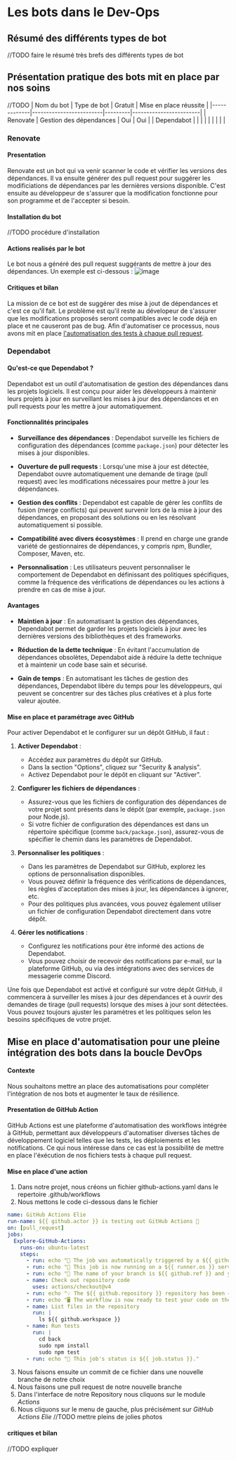 # Les bots dans le Dev-Ops

## Résumé des différents types de bot
//TODO faire le résumé très brefs des différents types de bot

## Présentation pratique des bots mit en place par nos soins 
//TODO
| Nom du bot  | Type de bot             | Gratuit | Mise en place réussite |
|-------------|-------------------------|---------|------------------------|
| Renovate    | Gestion des dépendances | Oui     | Oui                    |
| Dependabot  |                         |         |                        |
|             |                         |         |                        |

### Renovate
#### Presentation
Renovate est un bot qui va venir scanner le code et vérifier les versions des dépendances. Il va ensuite générer des pull request pour suggérer les modificiations de dépendances par les dernières versions disponible. C'est ensuite au développeur de s'assurer que la modification fonctionne pour son programme et de l'accepter si besoin.
#### Installation du bot
//TODO procédure d'installation
#### Actions realisés par le bot
Le bot nous a généré des pull request suggérants de mettre à jour des dépendances.
Un exemple est ci-dessous :
![image](https://github.com/ESIR2-S8-DevOps/devops/assets/49646276/0863419e-f6f7-43c1-a711-b2fd470d75b1)

#### Critiques et bilan
La mission de ce bot est de suggérer des mise à jout de dépendances et c'est ce qu'il fait. Le problème est qu'il reste au dévelopeur de s'assurer que les modifications proposés seront compatibles avec le code déjà en place et ne causeront pas de bug. Afin d'automatiser ce processus, nous avons mit en place [l'automatisation des tests à chaque pull request](#Mise-en-place-d'automatisation-pour-une-pleine-intégration-des-bots-dans-la-boucle-DevOps).

### Dependabot
#### Qu'est-ce que Dependabot ?
Dependabot est un outil d'automatisation de gestion des dépendances dans les projets logiciels. Il est conçu pour aider les développeurs à maintenir leurs projets à jour en surveillant les mises à jour des dépendances et en pull requests pour les mettre à jour automatiquement.

#### Fonctionnalités principales

- **Surveillance des dépendances** : Dependabot surveille les fichiers de configuration des dépendances (comme `package.json`) pour détecter les mises à jour disponibles.

- **Ouverture de pull requests** : Lorsqu'une mise à jour est détectée, Dependabot ouvre automatiquement une demande de tirage (pull request) avec les modifications nécessaires pour mettre à jour les dépendances.

- **Gestion des conflits** : Dependabot est capable de gérer les conflits de fusion (merge conflicts) qui peuvent survenir lors de la mise à jour des dépendances, en proposant des solutions ou en les résolvant automatiquement si possible.

- **Compatibilité avec divers écosystèmes** : Il prend en charge une grande variété de gestionnaires de dépendances, y compris npm, Bundler, Composer, Maven, etc.

- **Personnalisation** : Les utilisateurs peuvent personnaliser le comportement de Dependabot en définissant des politiques spécifiques, comme la fréquence des vérifications de dépendances ou les actions à prendre en cas de mise à jour.

#### Avantages

- **Maintien à jour** : En automatisant la gestion des dépendances, Dependabot permet de garder les projets logiciels à jour avec les dernières versions des bibliothèques et des frameworks.

- **Réduction de la dette technique** : En évitant l'accumulation de dépendances obsolètes, Dependabot aide à réduire la dette technique et à maintenir un code base sain et sécurisé.

- **Gain de temps** : En automatisant les tâches de gestion des dépendances, Dependabot libère du temps pour les développeurs, qui peuvent se concentrer sur des tâches plus créatives et à plus forte valeur ajoutée.

#### Mise en place et paramétrage avec GitHub

Pour activer Dependabot et le configurer sur un dépôt GitHub, il faut :

1. **Activer Dependabot** :
   - Accédez aux paramètres du dépôt sur GitHub.
   - Dans la section "Options", cliquez sur "Security & analysis".
   - Activez Dependabot pour le dépôt en cliquant sur "Activer".

2. **Configurer les fichiers de dépendances** :
   - Assurez-vous que les fichiers de configuration des dépendances de votre projet sont présents dans le dépôt (par exemple, `package.json` pour Node.js).
   - Si votre fichier de configuration des dépendances est dans un répertoire spécifique (comme `back/package.json`), assurez-vous de spécifier le chemin dans les paramètres de Dependabot.

3. **Personnaliser les politiques** :
   - Dans les paramètres de Dependabot sur GitHub, explorez les options de personnalisation disponibles.
   - Vous pouvez définir la fréquence des vérifications de dépendances, les règles d'acceptation des mises à jour, les dépendances à ignorer, etc.
   - Pour des politiques plus avancées, vous pouvez également utiliser un fichier de configuration Dependabot directement dans votre dépôt.

4. **Gérer les notifications** :
   - Configurez les notifications pour être informé des actions de Dependabot.
   - Vous pouvez choisir de recevoir des notifications par e-mail, sur la plateforme GitHub, ou via des intégrations avec des services de messagerie comme Discord.

Une fois que Dependabot est activé et configuré sur votre dépôt GitHub, il commencera à surveiller les mises à jour des dépendances et à ouvrir des demandes de tirage (pull requests) lorsque des mises à jour sont détectées. Vous pouvez toujours ajuster les paramètres et les politiques selon les besoins spécifiques de votre projet.


## Mise en place d'automatisation pour une pleine intégration des bots dans la boucle DevOps
#### Contexte
Nous souhaitons mettre an place des automatisations pour compléter l'intégration de nos bots et augmenter le taux de résilience.
#### Presentation de GitHub Action
GitHub Actions est une plateforme d'automatisation des workflows intégrée à GitHub, permettant aux développeurs d'automatiser diverses tâches de développement logiciel telles que les tests, les déploiements et les notifications. Ce qui nous intéresse dans ce cas est la possibilité de mettre en place l'éxécution de nos fichiers tests à chaque pull request.
#### Mise en place d'une action
1. Dans notre projet, nous créons un fichier github-actions.yaml dans le repertoire .github/workflows
2. Nous mettons le code ci-dessous dans le fichier
```yaml
name: GitHub Actions Elie
run-name: ${{ github.actor }} is testing out GitHub Actions 🚀
on: [pull_request]
jobs:
  Explore-GitHub-Actions:
    runs-on: ubuntu-latest
    steps:
      - run: echo "🎉 The job was automatically triggered by a ${{ github.event_name }} event."
      - run: echo "🐧 This job is now running on a ${{ runner.os }} server hosted by GitHub!"
      - run: echo "🔎 The name of your branch is ${{ github.ref }} and your repository is ${{ github.repository }}."
      - name: Check out repository code
        uses: actions/checkout@v4
      - run: echo "💡 The ${{ github.repository }} repository has been cloned to the runner."
      - run: echo "🖥️ The workflow is now ready to test your code on the runner."
      - name: List files in the repository
        run: |
          ls ${{ github.workspace }}
      - name: Run tests
        run: |
          cd back
          sudo npm install
          sudo npm test
      - run: echo "🍏 This job's status is ${{ job.status }}."
```
3. Nous faisons ensuite un commit de ce fichier dans une nouvelle branche de notre choix
4. Nous faisons une pull request de notre nouvelle branche
5. Dans l'interface de notre Repository nous cliquons sur le module *Actions*
6. Nous cliquons sur le menu de gauche, plus précisément sur *GitHub Actions Elie*
//TODO mettre pleins de jolies photos

#### critiques et bilan
//TODO expliquer
